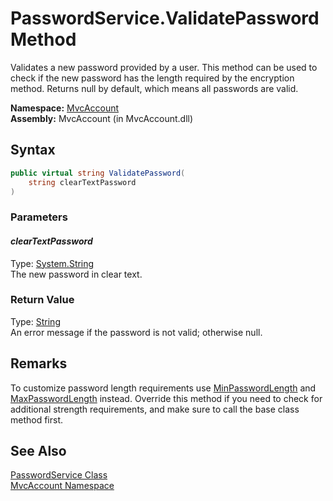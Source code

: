 PasswordService.ValidatePassword Method
=======================================
Validates a new password provided by a user. This method can be used to check if the new password has the length required by the encryption method. Returns null by default, which means all passwords are valid.

**Namespace:** [MvcAccount][1]  
**Assembly:** MvcAccount (in MvcAccount.dll)

Syntax
------

```csharp
public virtual string ValidatePassword(
	string clearTextPassword
)
```

### Parameters

#### *clearTextPassword*
Type: [System.String][2]  
The new password in clear text.

### Return Value
Type: [String][2]  
An error message if the password is not valid; otherwise null.

Remarks
-------
 To customize password length requirements use [MinPasswordLength][3] and [MaxPasswordLength][4] instead. Override this method if you need to check for additional strength requirements, and make sure to call the base class method first. 

See Also
--------
[PasswordService Class][5]  
[MvcAccount Namespace][1]  

[1]: ../README.md
[2]: http://msdn.microsoft.com/en-us/library/s1wwdcbf
[3]: ../AccountConfiguration/MinPasswordLength.md
[4]: ../AccountConfiguration/MaxPasswordLength.md
[5]: README.md